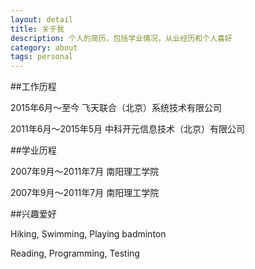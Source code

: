 ```yaml
---
layout: detail
title: 关于我
description: 个人的简历，包括学业情况，从业经历和个人喜好
category: about
tags: personal
---
```


##工作历程

2015年6月～至今         飞天联合（北京）系统技术有限公司

2011年6月〜2015年5月    中科开元信息技术（北京）有限公司

##学业历程

2007年9月〜2011年7月    南阳理工学院

2007年9月〜2011年7月    南阳理工学院

##兴趣爱好

Hiking, Swimming, Playing badminton

Reading, Programming, Testing

